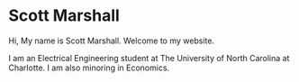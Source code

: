 # Scott Marshall
Hi, My name is Scott Marshall.  Welcome to my website.

I am an Electrical Engineering student at The University of North Carolina at Charlotte.  I am also minoring in Economics.
